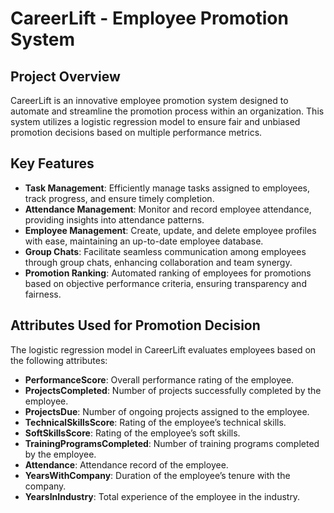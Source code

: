 # CareerLift - Employee Promotion System

## Project Overview
CareerLift is an innovative employee promotion system designed to automate and streamline the promotion process within an organization. This system utilizes a logistic regression model to ensure fair and unbiased promotion decisions based on multiple performance metrics. 

## Key Features
- **Task Management**: Efficiently manage tasks assigned to employees, track progress, and ensure timely completion.
- **Attendance Management**: Monitor and record employee attendance, providing insights into attendance patterns.
- **Employee Management**: Create, update, and delete employee profiles with ease, maintaining an up-to-date employee database.
- **Group Chats**: Facilitate seamless communication among employees through group chats, enhancing collaboration and team synergy.
- **Promotion Ranking**: Automated ranking of employees for promotions based on objective performance criteria, ensuring transparency and fairness.

## Attributes Used for Promotion Decision
The logistic regression model in CareerLift evaluates employees based on the following attributes:
- **PerformanceScore**: Overall performance rating of the employee.
- **ProjectsCompleted**: Number of projects successfully completed by the employee.
- **ProjectsDue**: Number of ongoing projects assigned to the employee.
- **TechnicalSkillsScore**: Rating of the employee’s technical skills.
- **SoftSkillsScore**: Rating of the employee’s soft skills.
- **TrainingProgramsCompleted**: Number of training programs completed by the employee.
- **Attendance**: Attendance record of the employee.
- **YearsWithCompany**: Duration of the employee’s tenure with the company.
- **YearsInIndustry**: Total experience of the employee in the industry.

